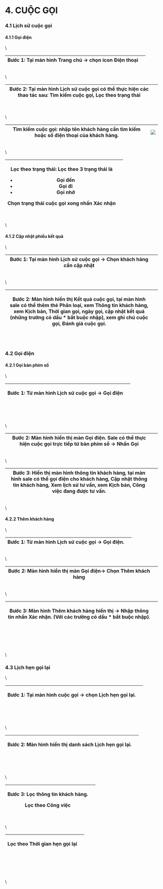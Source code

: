 # 4. CUỘC GỌI

### 4.1 Lịch sử cuộc gọi

#### 4.1.1 Gọi điện

\


| Bước 1: Tại màn hình Trang chủ → chọn icon Điện thoại | <img src="../../../.gitbook/assets/image (831).png" alt="" data-size="original"> |
| ----------------------------------------------------- | -------------------------------------------------------------------------------- |

\
\


| Bước 2: Tại màn hình Lịch sử cuộc gọi có thể thực hiện các thao tác sau: Tìm kiếm cuộc gọi, Lọc theo trạng thái | <img src="../../../.gitbook/assets/image (832).png" alt="" data-size="original"> |
| --------------------------------------------------------------------------------------------------------------- | -------------------------------------------------------------------------------- |

\
\
\


| Tìm kiếm cuộc gọi: nhập tên khách hàng cần tìm kiếm hoặc số điện thoại của khách hàng. | ![](<../../../.gitbook/assets/image (833).png>) |
| -------------------------------------------------------------------------------------- | ----------------------------------------------- |

\
\


| <p>Lọc theo trạng thái: Lọc theo 3 trạng thái là </p><ul><li>Gọi đến</li><li>Gọi đi</li><li>Gọi nhỡ</li></ul><p>Chọn trạng thái cuộc gọi xong nhấn Xác nhận</p> | <img src="../../../.gitbook/assets/image (834).png" alt="" data-size="original"> |
| --------------------------------------------------------------------------------------------------------------------------------------------------------------- | -------------------------------------------------------------------------------- |

\
\


#### 4.1.2 Cập nhật phiếu kết quả

\


| Bước 1: Tại màn hình Lịch sử cuộc gọi → Chọn khách hàng cần cập nhật | <img src="../../../.gitbook/assets/image (835).png" alt="" data-size="original"> |
| -------------------------------------------------------------------- | -------------------------------------------------------------------------------- |

\
\


| <p>Bước 2: Màn hình hiển thị Kết quả cuộc gọi, tại màn hình sale có thể thêm thẻ Phân loại, xem Thông tin khách hàng, xem Kịch bản, Thời gian gọi, ngày gọi, cập nhật kết quả (những trường có dấu * bắt buộc nhập), xem ghi chú cuộc gọi, Đánh giá cuộc gọi.</p><p><br></p> | <img src="../../../.gitbook/assets/image (836).png" alt="" data-size="original"> |
| ---------------------------------------------------------------------------------------------------------------------------------------------------------------------------------------------------------------------------------------------------------------------------- | -------------------------------------------------------------------------------- |



### 4.2 Gọi điện

#### 4.2.1 Gọi bàn phím số

\


| <p>Bước 1: Từ màn hình Lịch sử cuộc gọi → Gọi điện</p><p><br></p> | <img src="../../../.gitbook/assets/image (837).png" alt="" data-size="original"> |
| ----------------------------------------------------------------- | -------------------------------------------------------------------------------- |

\
\


| Bước 2: Màn hình hiển thị màn Gọi điện. Sale có thể thực hiện cuộc gọi trực tiếp từ bàn phím số → Nhấn Gọi | <img src="../../../.gitbook/assets/image (838).png" alt="" data-size="original"> |
| ---------------------------------------------------------------------------------------------------------- | -------------------------------------------------------------------------------- |

\
\


| Bước 3: Hiển thị màn hình thông tin khách hàng, tại màn hình sale có thể gọi điện cho khách hàng, Cập nhật thông tin khách hàng, Xem lịch sử tư vấn, xem Kịch bản, Công việc đang được tư vấn. | <img src="../../../.gitbook/assets/image (839).png" alt="" data-size="original"> |
| ---------------------------------------------------------------------------------------------------------------------------------------------------------------------------------------------- | -------------------------------------------------------------------------------- |

\
\


#### 4.2.2 Thêm khách hàng&#x20;

\


| Bước 1: Từ màn hình Lịch sử cuộc gọi → Gọi điện. |   |
| ------------------------------------------------ | - |

\
\


| Bước 2: Màn hình hiển thị màn Gọi điện→ Chọn Thêm khách hàng | <img src="../../../.gitbook/assets/image (840).png" alt="" data-size="original"> |
| ------------------------------------------------------------ | -------------------------------------------------------------------------------- |

\
\


| <p>Bước 3: Màn hình Thêm khách hàng hiển thị → Nhập thông tin nhấn Xác nhận. (Với các trường có dấu * bắt buộc nhập).</p><p><br></p> | <img src="../../../.gitbook/assets/image (841).png" alt="" data-size="original"> |
| ------------------------------------------------------------------------------------------------------------------------------------ | -------------------------------------------------------------------------------- |

\
\
\


### 4.3 Lịch hẹn gọi lại

\


| <p>Bước 1: Tại màn hình cuộc gọi → chọn Lịch hẹn gọi lại.</p><p><br></p> | <img src="../../../.gitbook/assets/image (842).png" alt="" data-size="original"> |
| ------------------------------------------------------------------------ | -------------------------------------------------------------------------------- |

\
\


| <p>Bước 2: Màn hình hiển thị danh sách Lịch hẹn gọi lại.</p><p><br></p> |   |
| ----------------------------------------------------------------------- | - |

\
\


| <p>Bước 3: Lọc thông tin khách hàng.</p><p>Lọc theo Công việc</p> | <img src="../../../.gitbook/assets/image (843).png" alt="" data-size="original"> |
| ----------------------------------------------------------------- | -------------------------------------------------------------------------------- |

\
\


| <p>Lọc theo Thời gian hẹn gọi lại</p><p><br></p> | <img src="../../../.gitbook/assets/image (844).png" alt="" data-size="original"> |
| ------------------------------------------------ | -------------------------------------------------------------------------------- |

\
\
\
